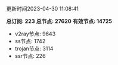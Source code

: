 更新时间2023-04-30 11:08:41

**总订阅: 223**
**总节点: 27620**
**有效节点: 14725**
- v2ray节点: 9643
- ss节点: 1742
- trojan节点: 3114
- ssr节点: 226

